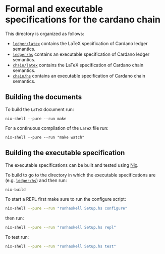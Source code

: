 # Formal and executable specifications for the cardano chain

This directory is organized as follows:

- [`ledger/latex`](ledger/latex) contains the LaTeX specification of Cardano
  ledger semantics.
- [`ledger/hs`](ledger/hs) contains an executable specification of Cardano
  ledger semantics.
- [`chain/latex`](chain/latex) contains the LaTeX specification of Cardano
  chain semantics.
- [`chain/hs`](chain/hs) contains an executable specification of Cardano chain
  semantics.

## Building the documents

To build the `LaTeX` document run:

```shell
nix-shell --pure --run make
```

For a continuous compilation of the `LaTeX` file run:

```shell
nix-shell --pure --run "make watch"
```

## Building the executable specification

The executable specifications can be built and tested using
[Nix](https://nixos.org/nix/).

To build to go to the directory in which the executable specifications are
(e.g. [`ledger/hs`](ledger/hs)) and then run:

```sh
nix-build
```

To start a REPL first make sure to run the configure script:

```sh
nix-shell --pure --run "runhaskell Setup.hs configure"
```

then run:

```sh
nix-shell --pure --run "runhaskell Setup.hs repl"
```

To test run:

```sh
nix-shell --pure --run "runhaskell Setup.hs test"
```
